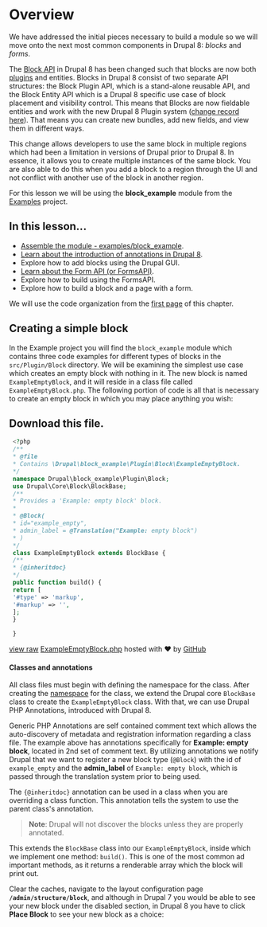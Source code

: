 <!--
{
"name" : "drupal-8-blocks-configuration-and-forms",
"version" : "0.0.1",
"title" : "Lesson 2.1 - Blocks and Configuration",
"description" : "Blocks and Configuration",
"freshnessDate" : 2015-12-11,
"homepage" : "https://docs.acquia.com/articles/drupal-8-blocks-configuration-and-forms",
"canonicalSource" : "https://docs.acquia.com/articles/drupal-8-blocks-configuration-and-forms",
"license" : "CC BY-SA"
}
-->

<!-- @section -->

# Overview

We have addressed the initial pieces necessary to build a module so we will move onto the next most common components in Drupal 8: _blocks_ and _forms_.

The [Block API](https://www.drupal.org/developing/api/8/block_api) in Drupal 8 has been changed such that blocks are now both [plugins](https://www.drupal.org/developing/api/8/plugins) and entities. Blocks in Drupal 8 consist of two separate API structures: the Block Plugin API, which is a stand-alone reusable API, and the Block Entity API which is a Drupal 8 specific use case of block placement and visibility control. This means that Blocks are now fieldable entities and work with the new Drupal 8 Plugin system ([change record here](https://www.drupal.org/node/1880620)). That means you can create new bundles, add new fields, and view them in different ways.

This change allows developers to use the same block in multiple regions which had been a limitation in versions of Drupal prior to Drupal 8\. In essence, it allows you to create multiple instances of the same block. You are also able to do this when you add a block to a region through the UI and not conflict with another use of the block in another region.

For this lesson we will be using the **block_example** module from the [Examples](http://drupal.org/project/examples) project.

<!-- @section -->

## In this lesson...

*   [Assemble the module - examples/block_example](https://docs.acquia.com/articles/drupal-8-blocks-configuration-and-forms#create).
*   [Learn about the introduction of annotations in Drupal 8](https://docs.acquia.com/articles/drupal-8-blocks-configuration-and-forms#classes).
*   Explore how to add blocks using the Drupal GUI.
*   [Learn about the Form API (or FormsAPI)](https://docs.acquia.com/articles/creating-forms-drupal-8).
*   Explore how to build using the FormsAPI.
*   Explore how to build a block and a page with a form.

We will use the code organization from the [first page](https://docs.acquia.com/articles/building-drupal-8-modules#code) of this chapter.

<!-- @section -->

## Creating a simple block

In the Example project you will find the `block_example` module which contains three code examples for different types of blocks in the `src/Plugin/Block` directory. We will be examining the simplest use case which creates an empty block with nothing in it. The new block is named `ExampleEmptyBlock`, and it will reside in a class file called `ExampleEmptyBlock.php`. The following portion of code is all that is necessary to create an empty block in which you may place anything you wish:

<!-- @section -->

## Download this file.

```php
 <?php
 /**
 * @file
 * Contains \Drupal\block_example\Plugin\Block\ExampleEmptyBlock.
 */
 namespace Drupal\block_example\Plugin\Block;
 use Drupal\Core\Block\BlockBase;
 /**
 * Provides a 'Example: empty block' block.
 *
 * @Block(
 * id="example_empty",
 * admin_label = @Translation("Example: empty block")
 * )
 */
 class ExampleEmptyBlock extends BlockBase {
 /**
 * {@inheritdoc}
 */
 public function build() {
 return [
 '#type' => 'markup',
 '#markup' => '',
 ];
 }

 }
```

[view raw](https://gist.github.com/acquialibrary/196dca7dd1edbbf32bbe/raw/0e457a5e87a54e7899640b424886070e8a8e26d5/ExampleEmptyBlock.php) [ExampleEmptyBlock.php](https://gist.github.com/acquialibrary/196dca7dd1edbbf32bbe#file-exampleemptyblock-php) hosted with ❤ by [GitHub](https://github.com)

#### Classes and annotations

All class files must begin with defining the namespace for the class. After creating the [namespace](https://docs.acquia.com/articles/php.net/manual/en/language.namespaces.php) for the class, we extend the Drupal core `BlockBase` class to create the `ExampleEmptyBlock` class. With that, we can use Drupal PHP Annotations, introduced with Drupal 8.

Generic PHP Annotations are self contained comment text which allows the auto-discovery of metadata and registration information regarding a class file. The example above has annotations specifically for **Example: empty block**, located in 2nd set of comment text. By utilizing annotations we notify Drupal that we want to register a new block type (`@Block`) with the id of `example_empty` and the **admin_label** of `Example: empty block`, which is passed through the translation system prior to being used.

The `{@inheritdoc}` annotation can be used in a class when you are overriding a class function. This annotation tells the system to use the parent class's annotation.

> **Note**:
Drupal will not discover the blocks unless they are properly annotated.

This extends the `BlockBase` class into our `ExampleEmptyBlock`, inside which we implement one method: `build()`. This is one of the most common ad important methods, as it returns a renderable array which the block will print out.

Clear the caches, navigate to the layout configuration page **`/admin/structure/block`**, and although in Drupal 7 you would be able to see your new block under the disabled section, in Drupal 8 you have to click **Place Block** to see your new block as a choice:
